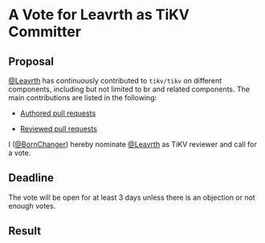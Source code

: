 # A Vote for Leavrth as TiKV Committer

## Proposal

[@Leavrth](https://github.com/Leavrth) has continuously contributed to `tikv/tikv` on different components, including but not limited to br and related components. The main contributions are listed in the following:

* [Authored pull requests](https://github.com/tikv/tikv/pulls?q=is%3Apr+is%3Aclosed+author%3ALeavrth)

* [Reviewed pull requests](https://github.com/tikv/tikv/pulls?q=is%3Apr+reviewed-by%3ALeavrth+)

I ([@BornChanger](https://github.com/BornChanger)) hereby nominate [@Leavrth](https://github.com/Leavrth) as TiKV reviewer and call for a vote.

## Deadline

The vote will be open for at least 3 days unless there is an objection or not enough votes.

## Result
